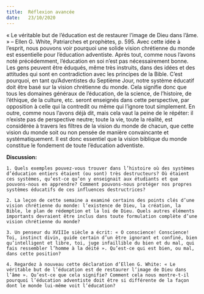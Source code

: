 ```yaml
---
title:  Réflexion avancée
date:   23/10/2020
---
```


« Le véritable but de l’éducation est de restaurer l’image de Dieu dans l’âme. » – Ellen G. White, Patriarches et prophètes, p. 595. Avec cette idée à l’esprit, nous pouvons voir pourquoi une solide vision chrétienne du monde est essentielle pour l’éducation adventiste. Après tout, comme nous l’avons noté précédemment, l’éducation en soi n’est pas nécessairement bonne. Les gens peuvent être éduqués, même très instruits, dans des idées et des attitudes qui sont en contradiction avec les principes de la Bible. C’est pourquoi, en tant qu’Adventistes du Septième Jour, notre système éducatif doit être basé sur la vision chrétienne du monde. Cela signifie donc que tous les domaines généraux de l’éducation, de la science, de l’histoire, de l’éthique, de la culture, etc. seront enseignés dans cette perspective, par opposition à celle qui la contredit ou même qui l’ignore tout simplement. En outre, comme nous l’avons déjà dit, mais cela vaut la peine de le répéter: il n’existe pas de perspective neutre; toute la vie, toute la réalité, est considérée à travers les filtres de la vision du monde de chacun, que cette vision du monde soit ou non pensée de manière convaincante et systématiquement. Il est donc essentiel que la vision biblique du monde constitue le fondement de toute l’éducation adventiste.

**Discussion:**

`1. Quels exemples pouvez-vous trouver dans l’histoire où des systèmes d’éducation entiers étaient (ou sont) très destructeurs? Où étaient ces systèmes, qu’est-ce qu’on y enseignait aux étudiants et que pouvons-nous en apprendre? Comment pouvons-nous protéger nos propres systèmes éducatifs de ces influences destructrices?`

`2. La leçon de cette semaine a examiné certains des points clés d’une vision chrétienne du monde: l’existence de Dieu, la création, la Bible, le plan de rédemption et la loi de Dieu. Quels autres éléments importants devraient être inclus dans toute formulation complète d’une vision chrétienne du monde?`

`3. Un penseur du XVIIIe siècle a écrit: « O conscience! Conscience! Toi, instinct divin, guide certain d’un être ignorant et confiné, bien qu’intelligent et libre, toi, juge infaillible du bien et du mal, qui fais ressembler l’homme à la déité ». Qu’est-ce qui est bien, ou mal, dans cette position?`

`4. Regardez à nouveau cette déclaration d’Ellen G. White: « Le véritable but de l’éducation est de restaurer l’image de Dieu dans l’âme ». Qu’est-ce que cela signifie? Comment cela nous montre-t-il pourquoi l’éducation adventiste doit être si différente de la façon dont le monde lui-même voit l’éducation?`